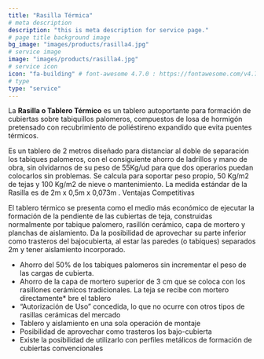 ```yaml
---
title: "Rasilla Térmica"
# meta description
description: "this is meta description for service page."
# page title background image
bg_image: "images/products/rasilla4.jpg"
# service image
image: "images/products/rasilla4.jpg"
# service icon
icon: "fa-building" # font-awesome 4.7.0 : https://fontawesome.com/v4.7.0/icons/
# type
type: "service"
---
```


La **Rasilla o Tablero Térmico** es un tablero autoportante para formación de cubiertas sobre tabiquillos palomeros, compuestos de losa de hormigón pretensado con recubrimiento de poliéstireno expandido que evita puentes térmicos.

Es un tablero de 2 metros diseñado para distanciar al doble de separación los tabiques palomeros, con el consiguiente ahorro de ladrillos y mano de obra, sin olvidarnos de su peso de 55Kg/ud para que dos operarios puedan colocarlos sin problemas. Se calcula para soportar peso propio, 50 Kg/m2 de tejas y 100 Kg/m2 de nieve o mantenimiento. La medida estándar de la Rasilla es de 2m x 0,5m x 0,073m . Ventajas Competitivas

El tablero térmico se presenta como el medio más económico de ejecutar la formación de la pendiente de las cubiertas de teja, construidas normalmente por tabique palomero, rasillón cerámico, capa de mortero y planchas de aislamiento. Da la posibilidad de aprovechar su parte inferior como trasteros del bajocubierta, al estar las paredes (o tabiques) separados 2m y tener aislamiento incorporado.

* Ahorro del 50% de los tabiques palomeros sin incrementar el peso de las cargas de cubierta.
* Ahorro de la capa de mortero superior de 3 cm que se coloca con los rasillones cerámicos tradicionales. La teja se recibe con mortero directamente* bre el tablero
* “Autorización de Uso” concedida, lo que no ocurre con otros tipos de rasillas cerámicas del mercado
* Tablero y aislamiento en una sola operación de montaje
* Posibilidad de aprovechar como trasteros los bajo-cubierta
* Existe la posibilidad de utilizarlo con perfiles metálicos de formación de cubiertas convencionales
